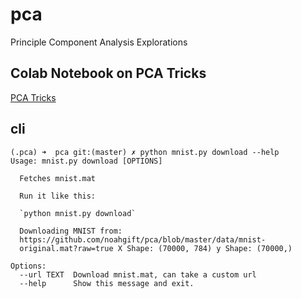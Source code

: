 # pca

Principle Component Analysis Explorations

## Colab Notebook on PCA Tricks

[PCA Tricks](https://github.com/noahgift/pca/blob/master/PCA_Ideas.ipynb)

## cli

```
(.pca) ➜  pca git:(master) ✗ python mnist.py download --help
Usage: mnist.py download [OPTIONS]

  Fetches mnist.mat

  Run it like this:

  `python mnist.py download`

  Downloading MNIST from:
  https://github.com/noahgift/pca/blob/master/data/mnist-
  original.mat?raw=true X Shape: (70000, 784) y Shape: (70000,)

Options:
  --url TEXT  Download mnist.mat, can take a custom url
  --help      Show this message and exit.
  ```
